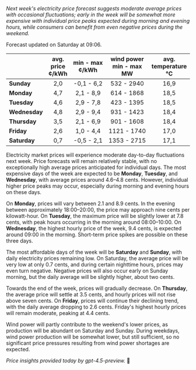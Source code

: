 *Next week's electricity price forecast suggests moderate average prices with occasional fluctuations; early in the week will be somewhat more expensive with individual price peaks expected during morning and evening hours, while consumers can benefit from even negative prices during the weekend.*

Forecast updated on Saturday at 09:06.

|              | avg.<br>price<br>¢/kWh | min - max<br>¢/kWh | wind power<br>min - max<br>MW | avg.<br>temperature<br>°C |
|:-------------|:----------------:|:----------------:|:-------------:|:-------------:|
| **Sunday**      |       2,0        |    -0,1 - 6,2    |      532 - 2940      |      16,9      |
| **Monday**      |       4,7        |     2,1 - 8,9    |      614 - 1868      |      18,5      |
| **Tuesday**     |       4,6        |     2,9 - 7,8    |      423 - 1395      |      18,5      |
| **Wednesday**   |       4,8        |     2,9 - 9,4    |      931 - 1423      |      18,4      |
| **Thursday**    |       3,5        |     2,1 - 6,9    |      901 - 1608      |      18,4      |
| **Friday**      |       2,6        |     1,0 - 4,4    |      1121 - 1740     |      17,0      |
| **Saturday**    |       0,7        |    -0,5 - 2,1    |      1353 - 2715     |      17,1      |

Electricity market prices will experience moderate day-to-day fluctuations next week. Price forecasts will remain relatively stable, with no exceptionally high average prices anticipated for individual days. The most expensive days of the week are expected to be **Monday**, **Tuesday**, and **Wednesday**, with average prices around 4.6–4.8 cents. However, individual higher price peaks may occur, especially during morning and evening hours on these days.

On **Monday**, prices will vary between 2.1 and 8.9 cents. In the evening between approximately 18:00–20:00, the price may approach nine cents per kilowatt-hour. On **Tuesday**, the maximum price will be slightly lower at 7.8 cents, with peak hours occurring in the morning around 08:00–10:00. On **Wednesday**, the highest hourly price of the week, 9.4 cents, is expected around 09:00 in the morning. Short-term price spikes are possible on these three days.

The most affordable days of the week will be **Saturday** and **Sunday**, with daily electricity prices remaining low. On Saturday, the average price will be very low at only 0.7 cents, and during certain nighttime hours, prices may even turn negative. Negative prices will also occur early on Sunday morning, but the daily average will be slightly higher, about two cents.

Towards the end of the week, prices will gradually decrease. On **Thursday**, the average price will settle at 3.5 cents, and hourly prices will not rise above seven cents. On **Friday**, prices will continue their declining trend, with the daily average dropping to 2.6 cents. Friday's highest hourly prices will remain moderate, peaking at 4.4 cents.

Wind power will partly contribute to the weekend's lower prices, as production will be abundant on Saturday and Sunday. During weekdays, wind power production will be somewhat lower, but still sufficient, so no significant price pressures resulting from wind power shortages are expected.

*Price insights provided today by gpt-4.5-preview.* 🍃
